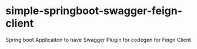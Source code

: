 # simple-springboot-swagger-feign-client
Spring boot Applicaiton to have Swagger Plugin for codegen for Feign Client
